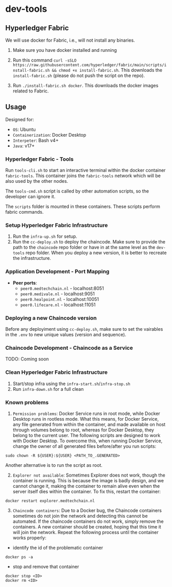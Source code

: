# dev-tools

## Hyperledger Fabric

We will use docker for Fabric, i.e., will not install any binaries.

1. Make sure you have docker installed and running

2. Run this command 
`curl -sSLO https://raw.githubusercontent.com/hyperledger/fabric/main/scripts/install-fabric.sh && chmod +x install-fabric.sh`. This downloads the `install-fabric.sh` (please do not push the script on the repo).

3. Run `./install-fabric.sh docker`. This downloads the docker images related to Fabric.

## Usage

Designed for:
* `OS`: Ubuntu
* `Containerization`: Docker Desktop
* `Interpeter`: Bash v4+
* `Java`: v17+

### Hyperledger Fabric - Tools

Run `tools-cli.sh` to start an interactive terminal within the docker container `fabric-tools`. This container joins the `fabric-tools` network which will be also used by the other nodes. 

The `tools-cmd.sh` script is called by other automation scripts, so the developer can ignore it.

The `scripts` folder is mounted in these containers. These scripts perform fabric commands.

### Setup Hyperledger Fabric Infrastructure

1. Run the `infra-up.sh` for setup.
2. Run the `cc-deploy.sh` to deploy the chaincode. Make sure to provide the path to the `chaincode` repo folder or have in at the same level as the `dev-tools` repo folder. When you deploy a new version, it is better to recreate the infrastructure.

### Application Development - Port Mapping
* **Peer ports**:
    * `peer0.medtechchain.nl` - localhost:8051
    * `peer0.medivale.nl` - localhost:9051
    * `peer0.healpoint.nl` - localhost:10051
    * `peer0.lifecare.nl` - localhost:11051

### Deploying a new Chaincode version

Before any deployiment using `cc-deploy.sh`, make sure to set the vairables in the `.env` to new unique values (version and sequence).

### Chaincode Development - Chaincode as a Service
TODO: Coming soon

### Clean Hyperledger Fabric Infrastructure
1. Start/stop infra using the `infra-start.sh`/`infra-stop.sh`
1. Run `infra-down.sh` for a full clean

### Known problems

1. `Permission problems`: Docker Service runs in root mode, while Docker Desktop runs in rootless mode. What this means, for Docker Service, any file generated from within the container, and made available on host through volumes belong to root, whereas for Docker Desktop, they belong to the current user. The following scripts are designed to work with Docker Desktop. To overcome this, when running Docker Service, change the owner of all generated files before/after you run scripts:
```
sudo chown -R ${USER}:${USER} <PATH_TO_.GENERATED>
```
Another alternative is to run the script as root.

2. `Explorer not available`: Sometimes Explorer does not work, though the container is running. This is because the image is badly design, and we cannot change it, making the container to remain alive even when the server itself dies within the container. To fix this, restart the container:
```
docker restart explorer.medtechchain.nl
```

3. `Chaincode containers`: Due to a Docker bug, the Chaincode containers sometimes do not join the network and detecting this cannot be automated. If the chaincode containers do not work, simply remove the containers. A new container should be created, hoping that this time it will join the network. Repeat the following process until the container works properly:

- identify the id of the problematic container
```
docker ps -a
```
- stop and remove that container
```
docker stop <ID>
docker rm <ID>
```

